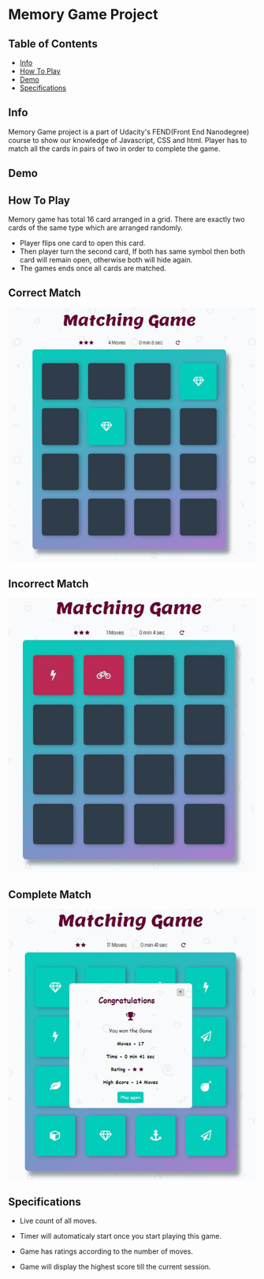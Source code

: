 # Memory Game Project

## Table of Contents

* [Info](#Info)
* [How To Play](#HowToPlay)
* [Demo](#Demo)
* [Specifications](#Specifications)




## Info
Memory Game project is a part of Udacity's FEND(Front End Nanodegree) course to show our knowledge of Javascript, CSS and html. Player has to match all the cards in pairs of two in order to complete the game.



## Demo

## How To Play
Memory game has total 16 card arranged in a grid. There are exactly two cards of the same type which are arranged randomly.

* Player flips one card to open this card.
* Then player turn the second card, If both has same symbol then both card will remain open, otherwise both will hide again.
* The games ends once all cards are matched.


## Correct Match

![Correct Match](/img/match.JPG)



## Incorrect Match

![Incorrect Match](img/nomatch.jpg)


## Complete Match

![Modal Display](img/modal.jpg)


## Specifications

* Live count of all moves.

* Timer will automaticaly start once you start playing this game.

* Game has ratings according to the number of moves.

* Game will display the highest score till the current session.
